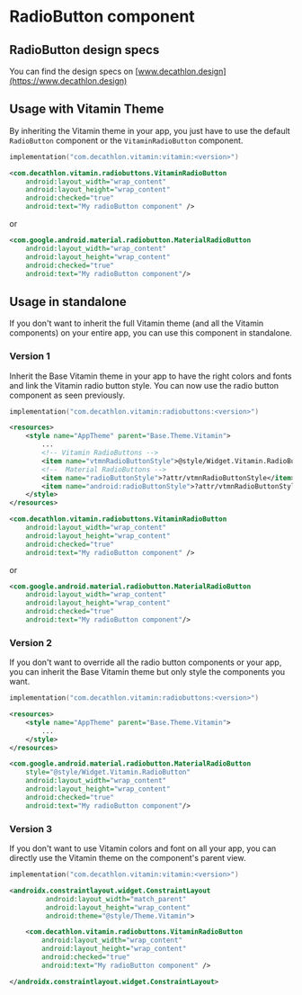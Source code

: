 # RadioButton component

## RadioButton design specs
You can find the design specs on [www.decathlon.design](https://www.decathlon.design)

## Usage with Vitamin Theme

By inheriting the Vitamin theme in your app, you just have to use the default `RadioButton` component or the `VitaminRadioButton` component. 

```kotlin
implementation("com.decathlon.vitamin:vitamin:<version>")
```
```xml
<com.decathlon.vitamin.radiobuttons.VitaminRadioButton
    android:layout_width="wrap_content"
    android:layout_height="wrap_content"
    android:checked="true"
    android:text="My radioButton component" />
```

or 

```xml
<com.google.android.material.radiobutton.MaterialRadioButton
    android:layout_width="wrap_content"
    android:layout_height="wrap_content"
    android:checked="true"
    android:text="My radioButton component"/>
```

## Usage in standalone

If you don't want to inherit the full Vitamin theme (and all the Vitamin components) on your entire app, you can use this component in standalone.

### Version 1

Inherit the Base Vitamin theme in your app to have the right colors and fonts and link the Vitamin radio button style.
You can now use the radio button component as seen previously.

```kotlin
implementation("com.decathlon.vitamin:radiobuttons:<version>")
```

```xml
<resources>
    <style name="AppTheme" parent="Base.Theme.Vitamin">
        ...
        <!-- Vitamin RadioButtons -->
        <item name="vtmnRadioButtonStyle">@style/Widget.Vitamin.RadioButton</item>
        <!--  Material RadioButtons -->
        <item name="radioButtonStyle">?attr/vtmnRadioButtonStyle</item>
        <item name="android:radioButtonStyle">?attr/vtmnRadioButtonStyle</item>
    </style>
</resources>
```

```xml
<com.decathlon.vitamin.radiobuttons.VitaminRadioButton
    android:layout_width="wrap_content"
    android:layout_height="wrap_content"
    android:checked="true"
    android:text="My radioButton component" />
```

or 

```xml
<com.google.android.material.radiobutton.MaterialRadioButton
    android:layout_width="wrap_content"
    android:layout_height="wrap_content"
    android:checked="true"
    android:text="My radioButton component"/>
```

### Version 2

If you don't want to override all the radio button components or your app, you can inherit the Base Vitamin theme but only style the components you want.

```kotlin
implementation("com.decathlon.vitamin:radiobuttons:<version>")
```

```xml
<resources>
    <style name="AppTheme" parent="Base.Theme.Vitamin">
        ...
    </style>
</resources>
```

```xml
<com.google.android.material.radiobutton.MaterialRadioButton
    style="@style/Widget.Vitamin.RadioButton"
    android:layout_width="wrap_content"
    android:layout_height="wrap_content"
    android:checked="true"
    android:text="My radioButton component"/>
```

### Version 3

If you don't want to use Vitamin colors and font on all your app, you can directly use the Vitamin theme on the component's parent view.

```kotlin
implementation("com.decathlon.vitamin:vitamin:<version>")
```

```xml
<androidx.constraintlayout.widget.ConstraintLayout
         android:layout_width="match_parent"
         android:layout_height="wrap_content"
         android:theme="@style/Theme.Vitamin">

    <com.decathlon.vitamin.radiobuttons.VitaminRadioButton
        android:layout_width="wrap_content"
        android:layout_height="wrap_content"
        android:checked="true"
        android:text="My radioButton component" />

</androidx.constraintlayout.widget.ConstraintLayout>
```